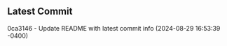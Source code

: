 
## Latest Commit
0ca3146 - Update README with latest commit info (2024-08-29 16:53:39 -0400) <Yunxi-Zhou>
